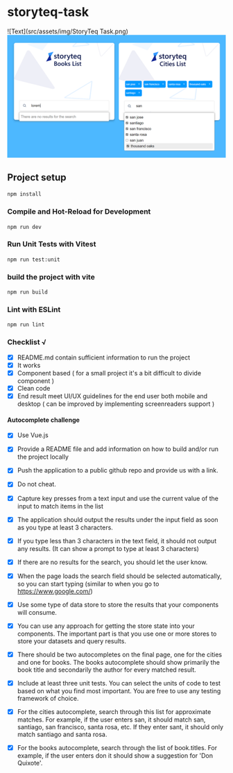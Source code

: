 # storyteq-task
![Text](src/assets/img/StoryTeq Task.png)
![Text](src/assets/img/storyteq-test.png)
## Project setup
```
npm install
```
### Compile and Hot-Reload for Development
```
npm run dev
```

### Run Unit Tests with Vitest
```
npm run test:unit
```

### build the project with vite
```
npm run build
```

### Lint with ESLint
```
npm run lint
```


### Checklist √
- [x] README.md contain sufficient information to run the project
- [x] It works
- [x] Component based ( for a small project it's a bit difficult to divide component )
- [x] Clean code
- [x] End result meet UI/UX guidelines for the end user both mobile and desktop ( can be improved by implementing screenreaders support )

#### Autocomplete challenge

- [x] Use Vue.js
- [x] Provide a README file and add information on how to build and/or run the project locally
- [x] Push the application to a public github repo and provide us with a link.
- [x] Do not cheat.
- [x] Capture key presses from a text input and use the current value of the input to match items in the list
- [x] The application should output the results under the input field as soon as you type at least 3 characters.
- [x] If you type less than 3 characters in the text field, it should not output any results. (It can show a prompt to type at least 3 characters)
- [x] If there are no results for the search, you should let the user know.
- [x] When the page loads the search field should be selected automatically, so you can start typing (similar to when you go to https://www.google.com/)
- [x] Use some type of data store to store the results that your components will consume.
- [x] You can use any approach for getting the store state into your components. The important part is that you use one or more stores to store your datasets and query results.
- [x] There should be two autocompletes on the final page, one for the cities and one for books. The books autocomplete should show primarily the book title and secondarily the author for every matched result.
- [x] Include at least three unit tests. You can select the units of code to test based on what you find most important. You are free to use any testing framework of choice.
- [x] For the cities autocomplete, search through this list for approximate matches. For example, if the user enters san, it should match san, santiago, san francisco, santa rosa, etc. If they enter sant, it should only match santiago and santa rosa.
- [x] For the books autocomplete, search through the list of book.titles. For example, if the user enters don it should show a suggestion for 'Don Quixote'.

